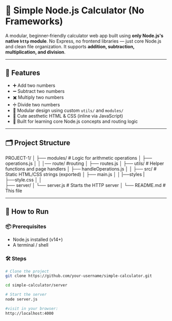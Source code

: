 # 🔢 Simple Node.js Calculator (No Frameworks)

A modular, beginner-friendly calculator web app built using **only Node.js's native `http` module**. No Express, no frontend libraries — just core Node.js and clean file organization. It supports **addition, subtraction, multiplication, and division**.

---

## 🚀 Features

- ➕ Add two numbers
- ➖ Subtract two numbers
- ✖️ Multiply two numbers
- ➗ Divide two numbers
- 🧩 Modular design using custom `utils/` and `modules/`
- 💅 Cute aesthetic HTML & CSS (inline via JavaScript)
- 🧠 Built for learning core Node.js concepts and routing logic

---

## 🗂️ Project Structure

PROJECT-1/
│
├── modules/ # Logic for arithmetic operations
│ ├── operations.js
│
│
│── route/ #routing
│ ├── routes.js
│
├── utils/ # Helper functions and page handlers
│ ├── handleOperations.js
│
│
├── src/ # Static HTML/CSS strings (exported)
│ ├── main.js
│
│
|──styles
| ├──style.css
│
│  
├── server/
│ └── server.js # Starts the HTTP server
│
└── README.md # This file

---

## 🧪 How to Run

### 📦 Prerequisites

- Node.js installed (v14+)
- A terminal / shell

### 🛠 Steps

```bash
# Clone the project
git clone https://github.com/your-username/simple-calculator.git

cd simple-calculator/server

# Start the server
node server.js

#visit in your browser:
http://localhost:4000
```
